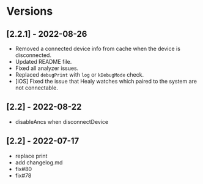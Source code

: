 # Versions
## [2.2.1] - 2022-08-26
* Removed a connected device info from cache when the device is disconnected.
* Updated README file.
* Fixed all analyzer issues.
* Replaced `debugPrint` with `log` or `kDebugMode` check.
* [iOS] Fixed the issue that Healy watches which paired to the system are not connectable.

## [2.2] - 2022-08-22
* disableAncs when disconnectDevice

## [2.2] - 2022-07-17
* replace print
* add changelog.md
* fix#80
* fix#78
